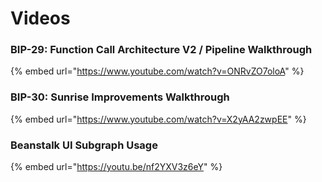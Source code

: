 # Videos

### BIP-29: Function Call Architecture V2 / Pipeline Walkthrough

{% embed url="https://www.youtube.com/watch?v=ONRvZO7oloA" %}

### BIP-30: Sunrise Improvements Walkthrough

{% embed url="https://www.youtube.com/watch?v=X2yAA2zwpEE" %}

### Beanstalk UI Subgraph Usage

{% embed url="https://youtu.be/nf2YXV3z6eY" %}
